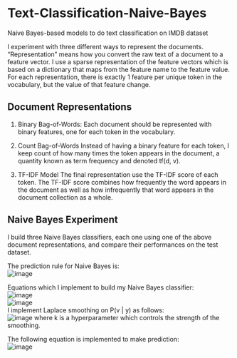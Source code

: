 # Text-Classification-Naive-Bayes
Naive Bayes-based models to do text classification on IMDB dataset

I experiment with three different ways to represent the documents. “Representation”
means how you convert the raw text of a document to a feature vector. 
I use a sparse representation of the feature vectors which is based on a dictionary
that maps from the feature name to the feature value. For each representation, there is
exactly 1 feature per unique token in the vocabulary, but the value of that feature change.

## Document Representations
1. Binary Bag-of-Words: Each document should be represented with binary features,
one for each token in the vocabulary.

2. Count Bag-of-Words Instead of having a binary feature for each token, I
keep count of how many times the token appears in the document, a quantity known
as term frequency and denoted tf(d, v).

3. TF-IDF Model The final representation use the TF-IDF score of each token.
The TF-IDF score combines how frequently the word appears in the document as well
as how infrequently that word appears in the document collection as a whole. 

##  Naive Bayes Experiment
I build three Naive Bayes classifiers, each one using one of
the above document representations, and compare their performances on the test dataset.

The prediction rule for Naive Bayes is: \
![image](https://user-images.githubusercontent.com/53811688/227085100-d90c2957-afb1-4817-814b-c4a136cece39.png)

Equations which I implement to build my Naive Bayes classifier: \
![image](https://user-images.githubusercontent.com/53811688/227085161-d865caad-bda9-4329-bd5a-92113e5bf345.png)
 \
![image](https://user-images.githubusercontent.com/53811688/227085303-e63dc95a-dc8c-478d-b4ea-d5f17b487641.png)
\
I implement Laplace smoothing on P(v | y) as follows:\
![image](https://user-images.githubusercontent.com/53811688/227085233-1e890956-cc77-465c-8f84-f2af76de6410.png)
where k is a hyperparameter which controls the strength of the smoothing.

The following equation is implemented to make prediction: \
![image](https://user-images.githubusercontent.com/53811688/227085790-43068b04-3c73-4b4d-8c95-9c22c6eed93f.png)



